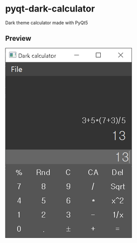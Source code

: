 # pyqt-dark-calculator

Dark theme calculator made with PyQt5

## Preview

![example](./example/example.png)
